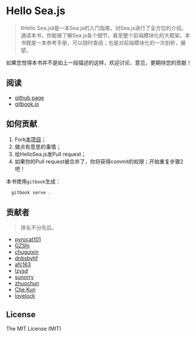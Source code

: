 # Hello Sea.js

> 《Hello Sea.js》是一本Sea.js的入门指南，对Sea.js进行了全方位的介绍。通读本书，你能够了解Sea.js各个细节，甚至整个前端模块化的大框架。本书既是一本参考手册，可以随时查阅；也是对前端模块化的一次剖析，展望。

如果您觉得本书并不是如上一段描述的这样，欢迎讨论、意见，更期待您的贡献！

## 阅读

* [github page](http://island205.github.io/HelloSea.js/)
* [gitbook.io](https://www.gitbook.io/book/island2051/hello-sea-js)

## 如何贡献

1. Fork[本项目](https://github.com/Bodule/HelloSea.js)；
2. 做点有意思的事情；
3. 给HelloSea.js发Pull request；
4. 如果你的Pull request被合并了，你将获得commit的权限；开始重复步骤2吧！

本书使用`gitbook`生成：

```bash
  gitbook serve .
```

## 贡献者

> 排名不分先后。

- [pyrocat101](https://github.com/pyrocat101)
- [GZShi](https://github.com/GZShi)
- [chuguixin](https://github.com/chuguixin)
- [dnbsbyhf](https://github.com/dnbsbyhf)
- [afc163](https://github.com/afc163)
- [lzysd](https://github.com/lzyzsd)
- [sunorry](https://github.com/sunorry)
- [zhuochun](https://github.com/zhuochun)
- [Che Kun](https://github.com/chekun)
- [lovelock](https://github.com/lovelock)

## License

The MIT License (MIT)

